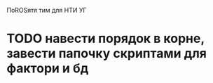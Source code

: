 ПоROSятя тим для НТИ УГ 

# TODO навести порядок в корне, завести папочку скриптами для фактори и бд